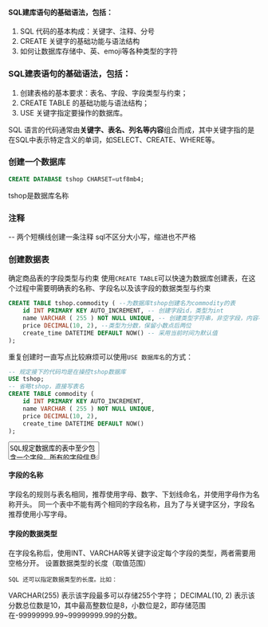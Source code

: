 #### SQL建库语句的基础语法，包括：
1. SQL 代码的基本构成：关键字、注释、分号
2. CREATE 关键字的基础功能与语法结构
3. 如何让数据库存储中、英、emoji等各种类型的字符

### SQL建表语句的基础语法，包括：
1. 创建表格的基本要求：表名、字段、字段类型与约束；
2. CREATE TABLE 的基础功能与语法结构；
3. USE 关键字指定要操作的数据库。

SQL 语言的代码通常由**关键字、表名、列名等内容**组合而成，其中关键字指的是在SQL中表示特定含义的单词，如SELECT、CREATE、WHERE等。

### 创建一个数据库
```sql
CREATE DATABASE tshop CHARSET=utf8mb4;
```
tshop是数据库名称

### 注释
-- 两个短横线创建一条注释
sql不区分大小写，缩进也不严格

### 创建数据表
确定商品表的字段类型与约束
使用`CREATE TABLE`可以快速为数据库创建表，在这个过程中需要明确表的名称、字段名以及该字段的数据类型与约束
```sql
CREATE TABLE tshop.commodity ( --为数据库tshop创建名为commodity的表
	id INT PRIMARY KEY AUTO_INCREMENT, -- 创建字段id，类型为int
	name VARCHAR ( 255 ) NOT NULL UNIQUE, -- 创建类型字符串，非空字段，内容不重复
	price DECIMAL(10, 2), --类型为分数，保留小数点后两位
	create_time DATETIME DEFAULT NOW() -- 采用当前时间为默认值
);
```
重复创建时一直写点比较麻烦可以使用`USE 数据库名`的方式：

```sql
-- 规定接下的代码均是在操控tshop数据库
USE tshop;
-- 省略tshop，直接写表名
CREATE TABLE commodity (
	id INT PRIMARY KEY AUTO_INCREMENT,
	name VARCHAR ( 255 ) NOT NULL UNIQUE,
	price DECIMAL(10, 2),
	create_time DATETIME DEFAULT NOW()
);
```
<textarea>
SQL规定数据库的表中至少包含一个字段，所有的字段信息都记录在一对括号中，这些信息包括：字段的名称、数据类型与约束规则。
</textarea>
 
#### 字段的名称
<p>﻿字段名的规则与表名相同，推荐使用字母、数字、下划线命名，并使用字母作为名称开头。
同一个表中不能有两个相同的字段名称，且为了与关键字区分，字段名推荐使用小写字母。</p>

#### 字段的数据类型

在字段名称后，使用INT、VARCHAR等关键字设定每个字段的类型，两者需要用空格分开。
设置数据类型的长度（取值范围）

	SQL 还可以指定数据类型的长度。比如：

VARCHAR(255) 表示该字段最多可以存储255个字符；
DECIMAL(10, 2) 表示该分数总位数是10，其中最高整数位是8，小数位是2，即存储范围在-99999999.99~99999999.99的分数。


<!--stackedit_data:
eyJoaXN0b3J5IjpbMTM0NTUxNjYwLC0yMTA3NTc5NDExLC01Nj
IxMDc1MzksLTU2ODQzODI0NSwxOTQxMTc0ODQzXX0=
-->